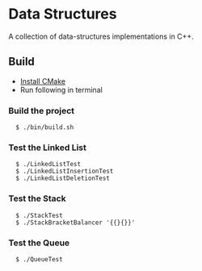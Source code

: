 # Data Structures

A collection of data-structures implementations in C++.

## Build

- [Install CMake](https://cmake.org/install/)
- Run following in terminal

### Build the project

```
  $ ./bin/build.sh
```

### Test the Linked List

```
  $ ./LinkedListTest
  $ ./LinkedListInsertionTest
  $ ./LinkedListDeletionTest
```

### Test the Stack

```
  $ ./StackTest
  $ ./StackBracketBalancer '{{}{}}'
```

### Test the Queue

```
  $ ./QueueTest
```
